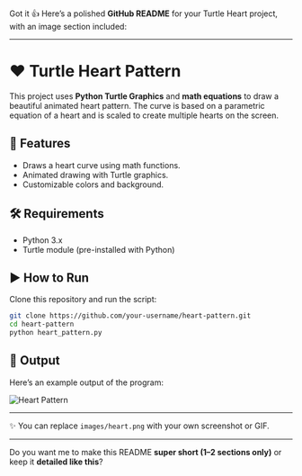 Got it 👍 Here’s a polished **GitHub README** for your Turtle Heart project, with an image section included:

---

# ❤️ Turtle Heart Pattern

This project uses **Python Turtle Graphics** and **math equations** to draw a beautiful animated heart pattern. The curve is based on a parametric equation of a heart and is scaled to create multiple hearts on the screen.

## 🚀 Features

* Draws a heart curve using math functions.
* Animated drawing with Turtle graphics.
* Customizable colors and background.

## 🛠️ Requirements

* Python 3.x
* Turtle module (pre-installed with Python)

## ▶️ How to Run

Clone this repository and run the script:

```bash
git clone https://github.com/your-username/heart-pattern.git
cd heart-pattern
python heart_pattern.py
```

## 📸 Output

Here’s an example output of the program:

![Heart Pattern](images/heart.png)

---

✨ You can replace `images/heart.png` with your own screenshot or GIF.

---

Do you want me to make this README **super short (1–2 sections only)** or keep it **detailed like this**?
